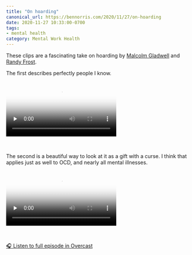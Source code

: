 ```yaml
---
title: "On hoarding"
canonical_url: https://bennorris.com/2020/11/27/on-hoarding
date: 2020-11-27 10:33:00-0700
tags:
- mental health
category: Mental Work Health
---
```


These clips are a fascinating take on hoarding by [Malcolm Gladwell](http://gladwell.com) and [Randy Frost](https://www.smith.edu/academics/faculty/randy-frost).

The first describes perfectly people I know.

<video src="https://media.bennorris.com/images/bennorris/uploads/2020/47c572a12c.mov" controls="controls" playsinline="playsinline" poster="https://media.bennorris.com/images/bennorris/uploads/2020/74fe2ac94d.png" preload="none"></video>

<br/>

The second is a beautiful way to look at it as a gift with a curse. I think that applies just as well to OCD, and nearly all mental illnesses.

<video controls="controls" playsinline="playsinline" src="https://media.bennorris.com/images/bennorris/uploads/2020/6eeb8028f2.mov" poster="https://media.bennorris.com/images/bennorris/uploads/2020/5e202147b8.png" preload="none"></video>

<br/>

[🎧 Listen to full episode in Overcast](https://overcast.fm/+NG9IGAWU4)
